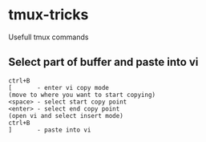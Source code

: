 # tmux-tricks
Usefull tmux commands

## Select part of buffer and paste into vi

```
ctrl+B
[       - enter vi copy mode
(move to where you want to start copying)
<space>	- select start copy point
<enter>	- select end copy point
(open vi and select insert mode)
ctrl+B
]       - paste into vi
```
